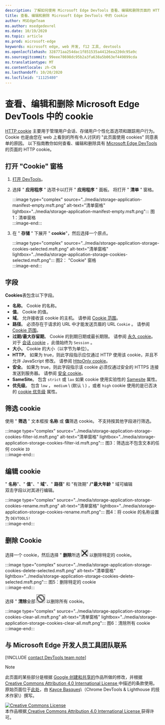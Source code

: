 ```yaml
---
description: 了解如何使用 Microsoft Edge DevTools 查看、编辑和删除页面的 HTTP cookie。
title: 查看、编辑和删除 Microsoft Edge DevTools 中的 Cookie
author: MSEdgeTeam
ms.author: msedgedevrel
ms.date: 10/19/2020
ms.topic: article
ms.prod: microsoft-edge
keywords: microsoft edge, web 开发, f12 工具, devtools
ms.openlocfilehash: 328771aa254dac1f851535a44126ea220dc95a9c
ms.sourcegitcommit: 99eee78698dc95b2a3fa638a5b063ef449899cda
ms.translationtype: MT
ms.contentlocale: zh-CN
ms.lasthandoff: 10/20/2020
ms.locfileid: "11125480"
---
```

<!-- Copyright Kayce Basques 

   Licensed under the Apache License, Version 2.0 (the "License");
   you may not use this file except in compliance with the License.
   You may obtain a copy of the License at

       https://www.apache.org/licenses/LICENSE-2.0

   Unless required by applicable law or agreed to in writing, software
   distributed under the License is distributed on an "AS IS" BASIS,
   WITHOUT WARRANTIES OR CONDITIONS OF ANY KIND, either express or implied.
   See the License for the specific language governing permissions and
   limitations under the License.  -->

# 查看、编辑和删除 Microsoft Edge DevTools 中的 cookie  

[HTTP cookie][MDNHTTPCookies] 主要用于管理用户会话、存储用户个性化首选项和跟踪用户行为。  Cookie 也是由您在 web 上看到的所有令人讨厌的 "此页面使用 cookies" 同意表单的原因。  以下指南教你如何查看、编辑和删除具有 [Microsoft Edge DevTools][MicrosoftEdgeDevTools]的页面的 HTTP cookie。  

## 打开 "Cookie" 窗格  

1.  [打开 DevTools][DevToolsOpen]。  
1.  选择 " **应用程序** " 选项卡以打开 " **应用程序** " 面板。  将打开 " **清单** " 窗格。  
    
    :::image type="complex" source="../media/storage-application-manifest-empty.msft.png" alt-text="清单窗格" lightbox="../media/storage-application-manifest-empty.msft.png":::
       图1：清单窗格  
    :::image-end:::  

1.  在 " **存储** " 下展开 " **cookie**"，然后选择一个原点。  
    
    :::image type="complex" source="../media/storage-application-storage-cookies-selected.msft.png" alt-text="清单窗格" lightbox="../media/storage-application-storage-cookies-selected.msft.png":::
       图2： "Cookie" 窗格  
    :::image-end:::  

## 字段  

**Cookies**表包含以下字段。  

*   **名称**。  Cookie 的名称。  
*   **值**。  Cookie 的值。  
*   **域**。  允许接收该 cookie 的主机。  请参阅 [Cookie 范围][MDNHTTPCookiesScope]。  
*   **路径**。  必须存在于请求的 URL 中才能发送页眉的 URL `Cookie` 。  请参阅 [Cookie 范围][MDNHTTPCookiesScope]。  
*   **过期/最大存留期**。  Cookie 的到期日期或最长期限。  请参阅 [永久 cookie][MDNHTTPCookiesPermanent]。  对于 [会话 cookie][MDNHTTPCookiesSession] ，此值始终为 `Session` 。  
*   **大小**。  Cookie 的大小（以字节为单位）。  
*   **HTTP**。  如果为 true，则此字段指示应仅通过 HTTP 使用该 cookie，并且不允许 JavaScript 修改。  请参阅 [HttpOnly cookie][MDNHTTPCookiesSecure]。  
*   **安全**。  如果为 true，则此字段指示该 cookie 必须仅通过安全的 HTTPS 连接发送到服务器。  请参阅 [安全 cookie][MDNHTTPCookiesSecure]。  
*   **SameSite**。  包含 `strict` 或 `lax` 如果 cookie 使用实验性的 [Samesite][MDNHTTPCookiesSamesite] 属性。  
*   **优先级**。  包含 `low` ， `medium` \ (默认 \ ) ，或者 `high` cookie 使用的是已否决的 [cookie 优先级][ChromiumIssue232693] 属性。

## 筛选 cookie  

使用 " **筛选** " 文本框按 **名称** 或 **值**筛选 cookie。  不支持按其他字段进行筛选。  

:::image type="complex" source="../media/storage-application-storage-cookies-filter-id.msft.png" alt-text="清单窗格" lightbox="../media/storage-application-storage-cookies-filter-id.msft.png":::
   图3：筛选出不包含文本的任何 cookie `ID`  
:::image-end:::  

## 编辑 cookie  

" **名称**"、" **值**"、" **域**"、" **路径**" 和 "有效期" **/"最大年龄** " 域可编辑  
双击字段以对其进行编辑。  

:::image type="complex" source="../media/storage-application-storage-cookies-rename.msft.png" alt-text="清单窗格" lightbox="../media/storage-application-storage-cookies-rename.msft.png":::
   图4：将 cookie 的名称设置为 `DEVTOOLS!`  
:::image-end:::  

## 删除 Cookie  

选择一个 cookie，然后选择 " **删除**所选 ![ 删除" ][ImageDeleteIcon]  以删除特定的 cookie。  

:::image type="complex" source="../media/storage-application-storage-cookies-delete-selected.msft.png" alt-text="清单窗格" lightbox="../media/storage-application-storage-cookies-delete-selected.msft.png":::
   图5：删除特定的 cookie  
:::image-end:::  

选择 " **清除**全部 ![ 清除" ][ImageClearIcon]  以删除所有 cookie。  

:::image type="complex" source="../media/storage-application-storage-cookies-clear-all.msft.png" alt-text="清单窗格" lightbox="../media/storage-application-storage-cookies-clear-all.msft.png":::
   图6：清除所有 cookie  
:::image-end:::  

## 与 Microsoft Edge 开发人员工具团队联系  

[!INCLUDE [contact DevTools team note](../includes/contact-devtools-team-note.md)]  

<!-- image links -->  

[ImageClearIcon]: ../media/clear-icon.msft.png  
[ImageDeleteIcon]: ../media/delete-icon.msft.png  

<!-- links -->  

[MicrosoftEdgeDevTools]: /microsoft-edge/devtools-guide-chromium "Microsoft Edge (Chromium) 开发人员工具"  
[DevToolsOpen]: /microsoft-edge/devtools-guide-chromium/open "打开 Microsoft Edge DevTools"  

[ChromiumIssue232693]: https://bugs.chromium.org/p/chromium/issues/detail?id=232693 "Chromium 问题232693：为 Cookies 实施优先级字段 |Chromium Bug"  

[MDNHTTPCookies]: https://developer.mozilla.org/docs/Web/HTTP/Cookies "HTTP cookie |MDN"  
[MDNHTTPCookiesPermanent]: https://developer.mozilla.org/docs/Web/HTTP/Cookies#Permanent_cookies "HTTP cookie-永久 cookie |MDN"  
[MDNHTTPCookiesSamesite]: https://developer.mozilla.org/docs/Web/HTTP/Cookies#SameSite_cookies "HTTP cookie-SameSite cookie |MDN"  
[MDNHTTPCookiesScope]: https://developer.mozilla.org/docs/Web/HTTP/Cookies#Scope_of_cookies "HTTP cookie-cookie 范围 |MDN"  
[MDNHTTPCookiesSecure]: https://developer.mozilla.org/docs/Web/HTTP/Cookies#Secure_and_HttpOnly_cookies "HTTP cookie-安全和 HttpOnly cookie |MDN"  
[MDNHTTPCookiesSession]: https://developer.mozilla.org/docs/Web/HTTP/Cookies#Session_cookies "HTTP cookie-会话 cookie |MDN"  

> [!NOTE]
> 此页面的某些部分是根据 [Google 创建和共享的][GoogleSitePolicies]作品所做的修改，并根据[ Creative Commons Attribution 4.0 International License ][CCA4IL]中描述的条款使用。  
> 原始页面位于[此处](https://developers.google.com/web/tools/chrome-devtools/storage/cookies)，由 [Kayce Basques][KayceBasques]\（Chrome DevTools \& Lighthouse 的技术作家\）撰写。  

[![Creative Commons License][CCby4Image]][CCA4IL]  
本作品根据[ Creative Commons Attribution 4.0 International License ][CCA4IL]获得许可。  

[CCA4IL]: https://creativecommons.org/licenses/by/4.0  
[CCby4Image]: https://i.creativecommons.org/l/by/4.0/88x31.png  
[GoogleSitePolicies]: https://developers.google.com/terms/site-policies  
[KayceBasques]: https://developers.google.com/web/resources/contributors/kaycebasques  
